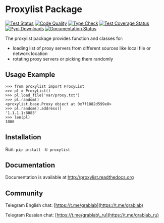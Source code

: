 # Proxylist Package

[![Test Status](https://github.com/lorien/proxylist/actions/workflows/test.yml/badge.svg)](https://github.com/lorien/proxylist/actions/workflows/test.yml)
[![Code Quality](https://github.com/lorien/proxylist/actions/workflows/check.yml/badge.svg)](https://github.com/lorien/proxylist/actions/workflows/test.yml)
[![Type Check](https://github.com/lorien/proxylist/actions/workflows/mypy.yml/badge.svg)](https://github.com/lorien/proxylist/actions/workflows/mypy.yml)
[![Test Coverage Status](https://coveralls.io/repos/github/lorien/proxylist/badge.svg)](https://coveralls.io/github/lorien/proxylist)
[![Pypi Downloads](https://img.shields.io/pypi/dw/proxylist?label=Downloads)](https://pypistats.org/packages/proxylist)
[![Documentation Status](https://readthedocs.org/projects/proxylist/badge/?version=latest)](http://user-agent.readthedocs.org)

The proxylist package provides function and classes for:

- loading list of proxy servers from different sources like local file or network location
- rotating proxy servers or picking them randomly


## Usage Example

```
>>> from proxylist import ProxyList
>>> pl = ProxyList()
>>> pl.load_file('var/proxy.txt')
>>> pl.random()
<proxylist.base.Proxy object at 0x7f1882d599e8>
>>> pl.random().address()
'1.1.1.1:8085'
>>> len(pl)
1000
```

## Installation

Run: `pip install -U proxylist`


## Documentation

Documentation is available at http://proxylist.readthedocs.org



## Community

Telegram English chat: [https://t.me/grablab](https://t.me/grablab)

Telegram Russian chat: [https://t.me/grablab\_ru](https://t.me/grablab_ru)

